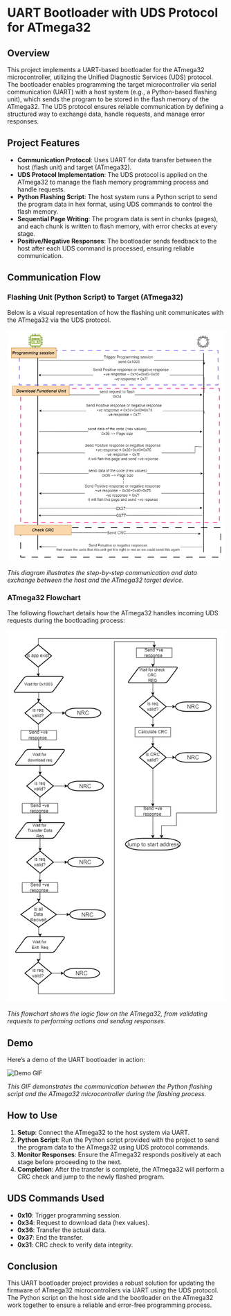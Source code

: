 # UART Bootloader with UDS Protocol for ATmega32

## Overview

This project implements a UART-based bootloader for the ATmega32 microcontroller, utilizing the Unified Diagnostic Services (UDS) protocol. The bootloader enables programming the target microcontroller via serial communication (UART) with a host system (e.g., a Python-based flashing unit), which sends the program to be stored in the flash memory of the ATmega32. The UDS protocol ensures reliable communication by defining a structured way to exchange data, handle requests, and manage error responses.

## Project Features

- **Communication Protocol**: Uses UART for data transfer between the host (flash unit) and target (ATmega32).
- **UDS Protocol Implementation**: The UDS protocol is applied on the ATmega32 to manage the flash memory programming process and handle requests.
- **Python Flashing Script**: The host system runs a Python script to send the program data in hex format, using UDS commands to control the flash memory.
- **Sequential Page Writing**: The program data is sent in chunks (pages), and each chunk is written to flash memory, with error checks at every stage.
- **Positive/Negative Responses**: The bootloader sends feedback to the host after each UDS command is processed, ensuring reliable communication.

## Communication Flow

### Flashing Unit (Python Script) to Target (ATmega32)

Below is a visual representation of how the flashing unit communicates with the ATmega32 via the UDS protocol.

![Communication Flow](Documentiation/Communication.png)

*This diagram illustrates the step-by-step communication and data exchange between the host and the ATmega32 target device.*

### ATmega32 Flowchart

The following flowchart details how the ATmega32 handles incoming UDS requests during the bootloading process:

![ATmega32 Flowchart](Documentiation/Flowchart.png)

*This flowchart shows the logic flow on the ATmega32, from validating requests to performing actions and sending responses.*

## Demo

Here’s a demo of the UART bootloader in action:

![Demo GIF](Documentiation/DEMO.gif)

*This GIF demonstrates the communication between the Python flashing script and the ATmega32 microcontroller during the flashing process.*

## How to Use

1. **Setup**: Connect the ATmega32 to the host system via UART.
2. **Python Script**: Run the Python script provided with the project to send the program data to the ATmega32 using UDS protocol commands.
3. **Monitor Responses**: Ensure the ATmega32 responds positively at each stage before proceeding to the next.
4. **Completion**: After the transfer is complete, the ATmega32 will perform a CRC check and jump to the newly flashed program.

## UDS Commands Used

- **0x10**: Trigger programming session.
- **0x34**: Request to download data (hex values).
- **0x36**: Transfer the actual data.
- **0x37**: End the transfer.
- **0x31**: CRC check to verify data integrity.

## Conclusion

This UART bootloader project provides a robust solution for updating the firmware of ATmega32 microcontrollers via UART using the UDS protocol. The Python script on the host side and the bootloader on the ATmega32 work together to ensure a reliable and error-free programming process.
